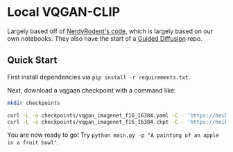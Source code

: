 # Local VQGAN-CLIP

Largely based off of [NerdyRodent's code](https://github.com/nerdyrodent/VQGAN-CLIP), which is largely based on our own notebooks. They also have the start of a [Guided Diffusion](https://github.com/nerdyrodent/CLIP-Guided-Diffusion) repo.

## Quick Start

First install dependencies via `pip install -r requirements.txt`.

Next, download a vqgaan checkpoint with a command like:
```bash
mkdir checkpoints

curl -L -o checkpoints/vqgan_imagenet_f16_16384.yaml -C - 'https://heibox.uni-heidelberg.de/d/a7530b09fed84f80a887/files/?p=%2Fconfigs%2Fmodel.yaml&dl=1' #ImageNet 16384
curl -L -o checkpoints/vqgan_imagenet_f16_16384.ckpt -C - 'https://heibox.uni-heidelberg.de/d/a7530b09fed84f80a887/files/?p=%2Fckpts%2Flast.ckpt&dl=1' #ImageNet 16384
```

You are now ready to go! Try `python main.py -p "A painting of an apple in a fruit bowl"`.
